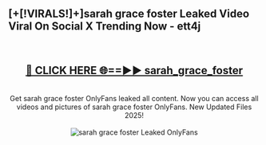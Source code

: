 <h2>[+[!VIRALS!]+]sarah grace foster Leaked Video Viral On Social X Trending Now - ett4j</h2>
<br>
<div align="center">
<h2><a href="https://libra.edu.pl?sarah_grace_foster" rel="nofollow">🔴 CLICK HERE 🌐==►► sarah_grace_foster</a></h2>
<br>
Get sarah grace foster OnlyFans leaked all content. Now you can access all videos and pictures of sarah grace foster OnlyFans. New Updated Files 2025!
<br>
<br>
<a href="https://libra.edu.pl?sarah_grace_foster" rel="nofollow" data-target="animated-image.originalLink"><img src="https://i.ibb.co.com/WyWwxjT/player-gif2.gif" alt="sarah grace foster Leaked OnlyFans" style="max-width: 100%; display: inline-block;" data-target="animated-image.originalImage"></a>
</div>
<br>